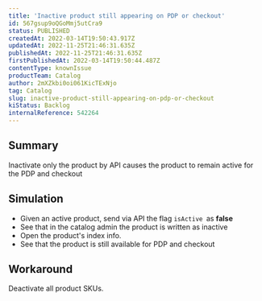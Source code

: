 ```yaml
---
title: 'Inactive product still appearing on PDP or checkout'
id: 567gsup9oQGoMmj5utCra9
status: PUBLISHED
createdAt: 2022-03-14T19:50:43.917Z
updatedAt: 2022-11-25T21:46:31.635Z
publishedAt: 2022-11-25T21:46:31.635Z
firstPublishedAt: 2022-03-14T19:50:44.487Z
contentType: knownIssue
productTeam: Catalog
author: 2mXZkbi0oi061KicTExNjo
tag: Catalog
slug: inactive-product-still-appearing-on-pdp-or-checkout
kiStatus: Backlog
internalReference: 542264
---
```


## Summary


Inactivate only the product by API causes the product to remain active for the PDP and checkout



## Simulation



- Given an active product, send via API the flag `isActive `as **false**
- See that in the catalog admin the product is written as inactive
- Open the product's index info.
- See that the product is still available for PDP and checkout



## Workaround


Deactivate all product SKUs.

